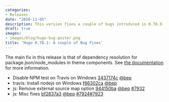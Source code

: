 ```yaml
---
categories:
- Releases
date: "2020-11-05"
description: This version fixes a couple of bugs introduced in 0.78.0.
draft: true
images:
- images/blog/hugo-bug-poster.png
title: 'Hugo 0.78.1: A couple of Bug Fixes'
---
```


The main fix in this release is that of dependency resolution for package.json/node_modules in theme components. See [the documentation](https://gohugo.io/hugo-pipes/js/#include-dependencies-in-packagejson--node_modules) for more information.

* Disable NPM test on Travis on Windows [3437174c](https://github.com/gohugoio/hugo/commit/3437174c3a7b96925b82b351ac87530b4fa796a5) [@bep](https://github.com/bep) 
* travis: Install nodejs on Windows [f66302ca](https://github.com/gohugoio/hugo/commit/f66302ca0579171ffd1730eb8f33dd05af3d9a00) [@bep](https://github.com/bep) 
* js: Remove external source map option [944150ba](https://github.com/gohugoio/hugo/commit/944150bafbbb5c3e807ba3688174e70764dbdc64) [@bep](https://github.com/bep) [#7932](https://github.com/gohugoio/hugo/issues/7932)
* js: Misc fixes [bf2837a3](https://github.com/gohugoio/hugo/commit/bf2837a314eaf70135791984a423b0b09f58741d) [@bep](https://github.com/bep) [#7924](https://github.com/gohugoio/hugo/issues/7924)[#7923](https://github.com/gohugoio/hugo/issues/7923)



